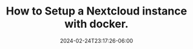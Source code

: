 ---
date: '2024-02-24T23:17:26-06:00'
title: 'How to Setup a Nextcloud instance with docker.'
draft: true
tags: [nextcloud, self hosting, docker]
description: "How to Setup a nextcloud instance with docker."
---